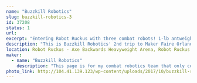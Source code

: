 ```yaml
---
name: "Buzzkill Robotics"
slug: buzzkill-robotics-3
id: 37208
status: 1
url: 
excerpt: "Entering Robot Ruckus with three combat robots! 1-lb antweight \"Bolt Harvester,\" 3-lb beetleweight \"Mood Swing,\" and 15-lb dogeweight \"Ice Cream Slamwich.\""
description: "This is Buzzkill Robotics' 2nd trip to Maker Faire Orlando and we are very excited to participate in this year's Robot Ruckus! We are bringing back our antweight \"Bolt Harvester\" along with two completely new designs, beetleweight \"Mood Swing\" and dogeweight \"Ice Cream Slamwich.\" Bolt Harvester has become an undercutter spinner but still has a mostly 3D-printed chassis. Mood Swing is a ring spinner with the ring and drive modules being completely independent systems. It's like two robots stuck together!"
location: Robot Ruckus - Axe Backwards Heavyweight Arena, Robot Ruckus - Small Arena
maker:
  - name: "Buzzkill Robotics"
    description: "This page is for my combat robotics team that only consists of me, at the moment. I'm an alumnus of the University of South Florida and I'm an avid maker. I've built remote-controlled lawnmowers and a spot welder out of parts from an old microwave, so this seemed like the natural next step. I want to design things that the public can see and...well...see how they do. It will be great to see how others build things to meet the needs of others. That's the real reason behind joining the Maker Faire group. I enjoy what I do and want to join others who think the way that I do."
photo_link: http://104.41.139.123/wp-content/uploads/2017/10/buzzkill-robotics-logo-square-1.png
---
```


